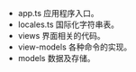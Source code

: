 
* app.ts      应用程序入口。
* locales.ts  国际化字符串表。
* views       界面相关的代码。
* view-models 各种命令的实现。
* models      数据及存储。

